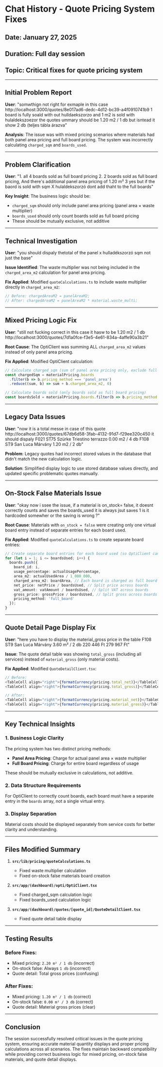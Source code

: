 # Chat History - Quote Pricing System Fixes
## Date: January 27, 2025
## Duration: Full day session
## Topic: Critical fixes for quote pricing system

---

## Initial Problem Report
**User**: "somwthign not right for exmaple in this case http://localhost:3000/quotes/8e017ad6-dedc-4d12-bc39-a4f0910741b9 1 board is fully soald with out hulldaekszorzo and 1 m2 is sold with hulaldekszoezor the quotes ummary should be 1.20 m2 / 1 db but isntead it show 2 db (teljes tábla árazva"

**Analysis**: The issue was with mixed pricing scenarios where materials had both panel area pricing and full board pricing. The system was incorrectly calculating `charged_sqm` and `boards_used`.

---

## Problem Clarification
**User**: "1. all 4 boards sold as full board pricing 2. 2 boards sold as full board pricing, And there's additional panel area pricing of 1.20 m² 3 yes but if the baord is sold with sqm X hulaldekszorzó dont add thaht to the full boards"

**Key Insight**: The business logic should be:
- `charged_sqm` should only include panel area pricing (panel area × waste multiplier)
- `boards_used` should only count boards sold as full board pricing
- These should be mutually exclusive, not additive

---

## Technical Investigation
**User**: "you should dispaly thetotal of the panel x hulladékszorzó sqm not just the base"

**Issue Identified**: The waste multiplier was not being included in the `charged_area_m2` calculation for panel area pricing.

**Fix Applied**: Modified `quoteCalculations.ts` to include waste multiplier directly in `charged_area_m2`:
```typescript
// Before: chargedAreaM2 = panelAreaM2;
// After: chargedAreaM2 = panelAreaM2 * material.waste_multi;
```

---

## Mixed Pricing Logic Fix
**User**: "still not fucking correct in this case it hasw to be 1.20 m2 / 1 db http://localhost:3000/quotes/7d1a0fce-f3e5-4e61-834a-4affe90a3b21"

**Root Cause**: The OptiClient was summing ALL `charged_area_m2` values instead of only panel area pricing.

**Fix Applied**: Modified OptiClient calculation:
```typescript
// Calculate charged_sqm (sum of panel area pricing only, exclude full board areas)
const chargedSqm = materialPricing.boards
  .filter(b => b.pricing_method === 'panel_area')
  .reduce((sum, b) => sum + b.charged_area_m2, 0)

// Calculate boards sold (only boards sold as full board pricing)
const boardsSold = materialPricing.boards.filter(b => b.pricing_method === 'full_board').length
```

---

## Legacy Data Issues
**User**: "now it is a total messe in case of this quote http://localhost:3000/quotes/67db6d58-3fab-4132-91d7-f29ee320c450 it should dispaly F021 ST75 Szürke Triestino terrazzo	0.00 m2 / 4 db F108 ST9 San Luca Márvány 1.20 m2 / 2 db"

**Problem**: Legacy quotes had incorrect stored values in the database that didn't match the new calculation logic.

**Solution**: Simplified display logic to use stored database values directly, and updated specific problematic quotes manually.

---

## On-Stock False Materials Issue
**User**: "okay now i ssee the issue, if a material is on_stock= false, it doesnt correctly counts and saves the boards_used it is always jsut saves 1 is it hardcoded somewher or the saving is wrong ?"

**Root Cause**: Materials with `on_stock = false` were creating only one virtual board entry instead of separate entries for each board used.

**Fix Applied**: Modified `quoteCalculations.ts` to create separate board entries:
```typescript
// Create separate board entries for each board used (so OptiClient can count them correctly)
for (let i = 1; i <= boardsUsed; i++) {
  boards.push({
    board_id: i,
    usage_percentage: actualUsagePercentage,
    area_m2: actualUsedArea / 1_000_000,
    charged_area_m2: boardArea, // Each board is charged as full board
    net_price: netPrice / boardsUsed, // Split price across boards
    vat_amount: vatAmount / boardsUsed, // Split VAT across boards
    gross_price: grossPrice / boardsUsed, // Split gross across boards
    pricing_method: 'full_board'
  });
}
```

---

## Quote Detail Page Display Fix
**User**: "here you have to display the material_gross price in the table F108 ST9 San Luca Márvány	3.60 m² / 2 db	220 446 Ft	279 967 Ft"

**Issue**: The quote detail table was showing `total_gross` (including all services) instead of `material_gross` (only material costs).

**Fix Applied**: Modified `QuoteDetailClient.tsx`:
```typescript
// Before:
<TableCell align="right">{formatCurrency(pricing.total_net)}</TableCell>
<TableCell align="right">{formatCurrency(pricing.total_gross)}</TableCell>

// After:
<TableCell align="right">{formatCurrency(pricing.material_net)}</TableCell>
<TableCell align="right">{formatCurrency(pricing.material_gross)}</TableCell>
```

---

## Key Technical Insights

### 1. Business Logic Clarity
The pricing system has two distinct pricing methods:
- **Panel Area Pricing**: Charge for actual panel area × waste multiplier
- **Full Board Pricing**: Charge for entire board regardless of usage

These should be mutually exclusive in calculations, not additive.

### 2. Data Structure Requirements
For OptiClient to correctly count boards, each board must have a separate entry in the `boards` array, not a single virtual entry.

### 3. Display Separation
Material costs should be displayed separately from service costs for better clarity and understanding.

---

## Files Modified Summary

1. **`src/lib/pricing/quoteCalculations.ts`**
   - Fixed waste multiplier calculation
   - Fixed on-stock false materials board creation

2. **`src/app/(dashboard)/opti/OptiClient.tsx`**
   - Fixed charged_sqm calculation logic
   - Fixed boards_used calculation logic

3. **`src/app/(dashboard)/quotes/[quote_id]/QuoteDetailClient.tsx`**
   - Fixed quote detail table display

---

## Testing Results

### Before Fixes:
- Mixed pricing: `2.20 m² / 1 db` (incorrect)
- On-stock false: Always `1 db` (incorrect)
- Quote detail: Total gross prices (confusing)

### After Fixes:
- Mixed pricing: `1.20 m² / 1 db` (correct)
- On-stock false: `0.00 m² / 3 db` (correct)
- Quote detail: Material gross prices (clear)

---

## Conclusion
The session successfully resolved critical issues in the quote pricing system, ensuring accurate material quantity displays and proper pricing calculations across all scenarios. The fixes maintain backward compatibility while providing correct business logic for mixed pricing, on-stock false materials, and quote detail displays.
